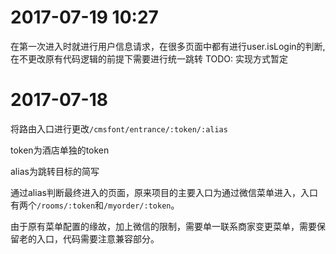 # 2017-07-19 10:27
在第一次进入时就进行用户信息请求，在很多页面中都有进行user.isLogin的判断,在不更改原有代码逻辑的前提下需要进行统一跳转
TODO: 实现方式暂定

# 2017-07-18
将路由入口进行更改`/cmsfont/entrance/:token/:alias`

token为酒店单独的token

alias为跳转目标的简写

通过alias判断最终进入的页面，原来项目的主要入口为通过微信菜单进入，入口有两个`/rooms/:token`和`/myorder/:token`。

由于原有菜单配置的缘故，加上微信的限制，需要单一联系商家变更菜单，需要保留老的入口，代码需要注意兼容部分。